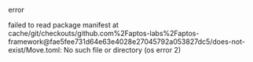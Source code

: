 error

failed to read package manifest at cache/git/checkouts/github.com%2Faptos-labs%2Faptos-framework@fae5fee731d64e63e4028e27045792a053827dc5/does-not-exist/Move.toml: No such file or directory (os error 2)
